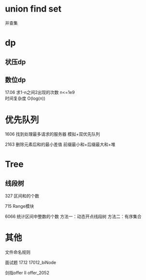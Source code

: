 


# union find set
并查集


# dp

## 状压dp



## 数位dp  
17.06 求1-n之间2出现的次数 n<=1e9  
时间复杂度 O(log(n))


# 优先队列

1606 找到处理最多请求的服务器
模拟+双优先队列


2163 删除元素后和的最小差值
前缀最小和+后缀最大和+堆


# Tree

## 线段树
327 区间和的个数

715 Range模块

6066 统计区间中整数的个数
方法一：动态开点线段树
方法二：有序集合




# 其他
文件命名规则

面试题 17.12 17012_biNode

剑指offer II offer_2052